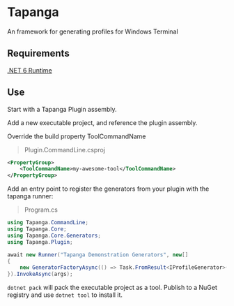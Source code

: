 ﻿# Tapanga

An framework for generating profiles for Windows Terminal

## Requirements

[.NET 6 Runtime](https://dotnet.microsoft.com/download/dotnet/6.0)

## Use

Start with a Tapanga Plugin assembly.

Add a new executable project, and reference the plugin assembly.

Override the build property ToolCommandName

> Plugin.CommandLine.csproj

```xml
<PropertyGroup>
    <ToolCommandName>my-awesome-tool</ToolCommandName>
</PropertyGroup>
```

Add an entry point to register the generators from your plugin with the tapanga runner:

> Program.cs

```csharp
using Tapanga.CommandLine;
using Tapanga.Core;
using Tapanga.Core.Generators;
using Tapanga.Plugin;

await new Runner("Tapanga Demonstration Generators", new[]
{
    new GeneratorFactoryAsync(() => Task.FromResult<IProfileGenerator>(new SecureShellGenerator()))
}).InvokeAsync(args);
```

`dotnet pack` will pack the executable project as a tool. Publish to a NuGet registry and use `dotnet tool` to install it.
